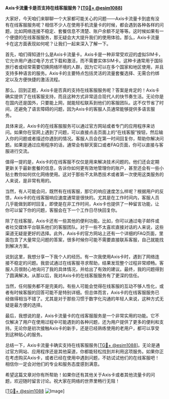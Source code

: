 **Axis卡流量卡是否支持在线客服服务？[[TG💪+ @esim1088](https://t.me/s/esim1088)]**

大家好，今天咱们来聊聊一个大家都可能关心的问题——Axis卡流量卡到底有没有在线客服服务呢？相信不少人在使用手机流量卡的时候，都会遇到各种各样的问题，比如网络连接不稳定、套餐信息不清楚、账户余额不足等等。这时候如果有一个便捷的在线客服服务，那无疑会大大提升我们的使用体验。那么，Axis卡流量卡在这方面表现如何呢？让我们一起来深入了解一下。

首先，咱们得知道什么是Axis卡流量卡。Axis卡是一种非常受欢迎的虚拟SIM卡，它允许用户通过电子方式下载和激活，而不需要实体SIM卡。这种卡通常用于国际旅行者或经常需要切换网络环境的人群，因为它可以在多个国家和地区使用，并且支持多种语言的服务。Axis卡的主要特点包括灵活的流量套餐选择、无需合约绑定以及方便快捷的激活流程。

那么，回到正题，Axis卡是否真的支持在线客服服务呢？答案是肯定的！Axis卡确实提供了在线客服支持，而且这种方式非常适合现代人的快节奏生活。无论你是在国内还是国外，只要能上网，就能轻松联系到他们的客服团队。这不仅节省了时间，还避免了语言障碍的问题，因为Axis卡的客服人员通常能够提供多语言服务。

具体来说，Axis卡的在线客服服务可以通过官方网站或者专门的应用程序来访问。如果你在官网上遇到了问题，可以直接点击页面上的“在线客服”按钮，然后输入你的问题或者描述你遇到的情况。客服人员会在第一时间回复你，帮助你解决问题。如果是通过应用程序的话，通常会有聊天窗口或者FAQ页面，你可以直接与客服进行交流。

值得一提的是，Axis卡的在线客服不仅仅是用来解决技术问题的。他们还会定期更新关于最新套餐的信息，告诉你如何更有效地管理你的账户，甚至还会有一些小贴士教你如何优化网络使用。这对于那些不太熟悉技术或者第一次使用这类服务的人来说，是非常有用的。

当然，有人可能会问，既然有在线客服，那它的响应速度怎么样呢？根据用户的反馈，Axis卡的在线客服响应速度通常是很快的。尤其是在工作时间内，客服人员几乎能做到即时回复。即使是在非工作时间，Axis卡也提供了一种留言功能，让你可以留下你的问题，客服会在下一个工作日尽快回复你。

除了在线客服，Axis卡还有一些其他的便利功能。比如，你可以通过电子邮件或者社交媒体平台联系他们的客服团队。对于一些不太喜欢直接对话的人来说，这些渠道无疑是更好的选择。此外，Axis卡的官方网站上还有一个详细的FAQ页面，里面包含了大量常见问题的答案，很多时候你可能不需要直接联系客服，自己就能找到解决方案。

说到这里，我想分享一下我个人的经历。有一次我使用Axis卡时，遇到了网络连接不稳定的问题。我尝试通过在线客服寻求帮助，结果发现整个过程非常顺畅。客服人员很耐心地询问了我的具体情况，并给出了有效的建议。最终，我的问题得到了圆满解决。从那以后，我对Axis卡的在线客服服务有了更深的信任。

当然，任何服务都不是完美的。有些人可能会觉得在线客服的互动不够人性化，或者有时候客服的回答可能不是特别详细。但总体而言，Axis卡的在线客服服务已经做得相当不错了。尤其是对于那些习惯于数字化沟通的年轻人来说，这种方式无疑是最方便的选择。

最后，我想说的是，Axis卡流量卡的在线客服服务是一个非常实用的功能。它不仅解决了用户在使用过程中可能遇到的各种问题，还为用户提供了更多的便利和支持。无论你是初次接触Axis卡的新手，还是已经熟练使用的老用户，都可以享受到这种贴心的服务。

总结一下，Axis卡流量卡确实支持在线客服服务[[TG💪+ @esim1088](https://t.me/s/esim1088)]。无论是通过官方网站、应用程序还是其他渠道，你都能轻松找到并利用这项服务。如果你正在考虑购买Axis卡，或者已经在使用中遇到问题，不妨试试他们的在线客服吧！相信你一定会对他们的专业和服务态度感到满意。

希望这篇文章对你有所帮助！如果你还有其他关于Axis卡或者其他流量卡的问题，欢迎随时留言讨论。祝大家在网络的世界里畅行无阻！

[[TG💪+ @esim1088](https://t.me/s/esim1088) ![Image](https://i.postimg.cc/4NQfJmqS/Snipaste-2025-05-13-00-14-12.png)]